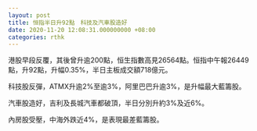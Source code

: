 ```yaml
---
layout: post
title: 恒指半日升92點　科技及汽車股造好
date: 2020-11-20 12:08:31.000000000 +08:00
categories: rthk
---
```


港股早段反覆，其後曾升逾200點，恒生指數高見26564點。恒指中午報26449點，升92點，升幅0.35%，半日主板成交額718億元。

科技股反彈，ATMX升逾2%至逾3%，阿里巴巴升逾3%，是升幅最大藍籌股。

汽車股造好，吉利及長城汽車都破頂，半日分別升約3%及近6%。

內房股受壓，中海外跌近4%，是表現最差藍籌股。
